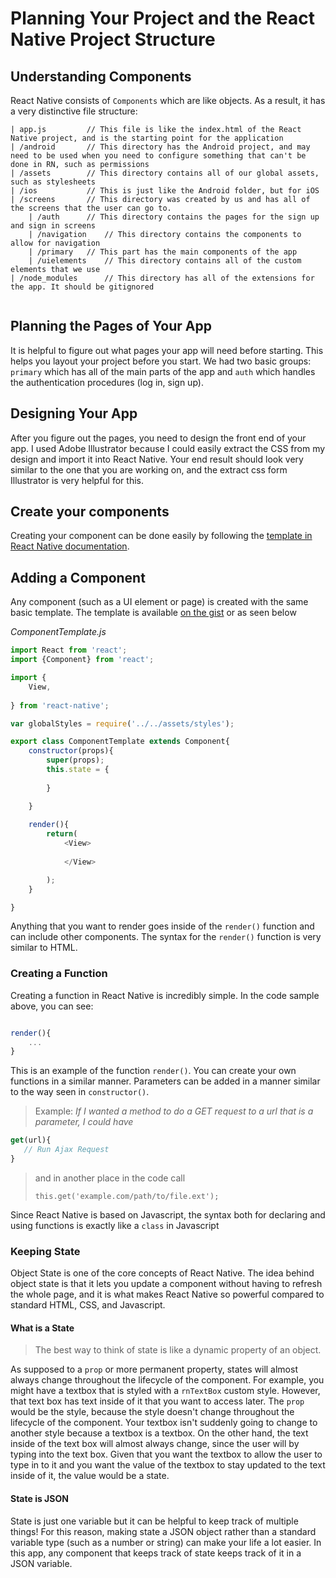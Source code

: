 # Planning Your Project and the React Native Project Structure

## Understanding Components

React Native consists of `Components` which are like objects. As a result, it has a very distinctive file structure: 

```
| app.js  		 // This file is like the index.html of the React Native project, and is the starting point for the application
| /android		 // This directory has the Android project, and may need to be used when you need to configure something that can't be done in RN, such as permissions
| /assets  		 // This directory contains all of our global assets, such as stylesheets
| /ios    		 // This is just like the Android folder, but for iOS 
| /screens		 // This directory was created by us and has all of the screens that the user can go to.
	| /auth 	 // This directory contains the pages for the sign up and sign in screens
	| /navigation	 // This directory contains the components to allow for navigation
	| /primary	 // This part has the main components of the app
	| /uielements	 // This directory contains all of the custom elements that we use
| /node_modules 	 // This directory has all of the extensions for the app. It should be gitignored


```

## Planning the Pages of Your App

It is helpful to figure out what pages your app will need before starting. This helps you layout your project before you start. We had two basic groups: `primary` which has all of the main parts of the app and `auth` which handles the authentication procedures (log in, sign up).

## Designing Your App

After you figure out the pages, you need to design the front end of your app. I used Adobe Illustrator because I could easily extract the CSS from my design and import it into React Native. Your end result should look very similar to the one that you are working on, and the extract css form Illustrator is very helpful for this.

## Create your components

Creating your component can be done easily by following the [template in React Native documentation](https://facebook.github.io/react-native/docs/tutorial).

## Adding a Component

Any component (such as a UI element or page) is created with the same basic template. The template is available [on the gist](https://gist.github.com/alexander-beaver/5af7a8df45b4f01260704635ad2cef12#file-componenttemplate-js) or as seen below

*ComponentTemplate.js*
```javascript 
import React from 'react';
import {Component} from 'react';

import {
    View,
    
} from 'react-native';

var globalStyles = require('../../assets/styles');

export class ComponentTemplate extends Component{
    constructor(props){
        super(props);
        this.state = {
            
        }

    }
    
    render(){
        return(
            <View>
                
            </View>

        );
    }

}
```

Anything that you want to render goes inside of the `render()` function and can include other components. The syntax for the `render()` function is very similar to HTML.

### Creating a Function

Creating a function in React Native is incredibly simple. In the code sample above, you can see:
```javascript

render(){
	...
}
```

This is an example of the function `render()`. You can create your own functions in a similar manner. Parameters can be added in a manner similar to the way seen in `constructor()`.

>
> Example:
> *If I wanted a method to do a GET request to a url that is a parameter, I could have*
>

 ```javascript
get(url){
	// Run Ajax Request
}
```
>
> and in another place in the code call
>
> `this.get('example.com/path/to/file.ext');`

Since React Native is based on Javascript, the syntax both for declaring and using functions is exactly like a `class` in Javascript

### Keeping State

Object State is one of the core concepts of React Native. The idea behind object state is that it lets you update a component without having to refresh the whole page, and it is what makes React Native so powerful compared to standard HTML, CSS, and Javascript.

#### What is a State

> The best way to think of state is like a dynamic property of an object.

As supposed to a `prop` or more permanent property, states will almost always change throughout the lifecycle of the component. For example, you might have a textbox that is styled with a `rnTextBox` custom style. However, that text box has text inside of it that you want to access later. The `prop` would be the style, because the style doesn't change throughout the lifecycle of the component. Your textbox isn't suddenly going to change to another style because a textbox is a textbox. On the other hand, the text inside of the text box will almost always change, since the user will by typing into the text box. Given that you want the textbox to allow the user to type in to it and you want the value of the textbox to stay updated to the text inside of it, the value would be a state.

#### State is JSON

State is just one variable but it can be helpful to keep track of multiple things! For this reason, making state a JSON object rather than a standard variable type (such as a number or string) can make your life a lot easier. In this app, any component that keeps track of state keeps track of it in a JSON variable.


